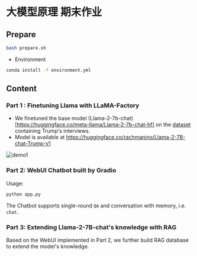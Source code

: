 # 大模型原理 期末作业
## Prepare
```sh
bash prepare.sh
```
- Environment
```sh
conda install -f environment.yml
```
## Content
### Part 1 : Finetuning Llama with LLaMA-Factory
- We finetuned the base model (Llama-2-7b-chat)[https://huggingface.co/meta-llama/Llama-2-7b-chat-hf] on the [dataset](https://huggingface.co/datasets/pookie3000/trump-interviews) containing Trump's interviews. 
- Model is available at https://huggingface.co/rachmanino/Llama-2-7B-chat-Trump-v1

![demo1](assets/812b16fe24a449baaea685adab321f3.png812b16fe24a449baaea685adab321f3.png)

### Part 2: WebUI Chatbot built by Gradio
Usage:
```sh
python app.py
```
The Chatbot supports single-round `QA` and conversation with memory, i.e. `chat`.

### Part 3: Extending Llama-2-7B-chat's knowledge with RAG
Based on the WebUI implemented in Part 2, we further build RAG database to extend the model's knowledge.

